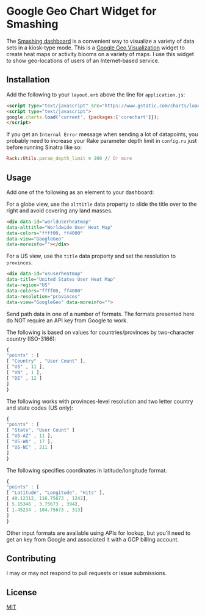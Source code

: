 # Google Geo Chart Widget for Smashing

The [Smashing dashboard](https://github.com/Smashing/smashing) is a convenient way to visualize a variety of data sets in a kiosk-type mode.  This is a [Google Geo Visualization](https://developers.google.com/chart/interactive/docs/gallery/geochart) widget to create heat maps or activity blooms on a variety of maps.  I use this widget to show geo-locations of users of an Internet-based service.

## Installation

Add the following to your ```layout.erb``` above the line for ```application.js```:
```html
<script type="text/javascript" src="https://www.gstatic.com/charts/loader.js"></script>
<script type="text/javascript">
google.charts.load('current', {packages:['corechart']});
</script>
```

If you get an ```Internal Error``` message when sending a lot of datapoints, you probably need to increase your Rake parameter depth limit in ```config.ru``` just before running Sinatra like so:

```ruby
Rack::Utils.param_depth_limit = 200 // Or more
```

## Usage

Add one of the following as an element to your dashboard:

For a globe view, use the ```alttitle``` data property to slide the title over to the right and avoid covering any land masses.
```html
<div data-id="worlduserheatmap"
data-alttitle="Worldwide User Heat Map"
data-colors="ffff00, ff4000"
data-view="GoogleGeo"
data-moreinfo=""></div>
```

For a US view, use the ```title``` data property and set the resolution to ```provinces```.
```html
<div data-id="ususerheatmap"
data-title="United States User Heat Map"
data-region="US"
data-colors="ffff00, ff4000"
data-resolution="provinces"
data-view="GoogleGeo" data-moreinfo="">
```

Send path data in one of a number of formats.  The formats presented here do NOT require an API key from Google to work.

The following is based on values for countries/provinces by two-character country (ISO-3166):
```js
{
"points" : [ 
[ "Country" , "User Count" ],
[ "US" , 11 ], 
[ "VN" , 1 ], 
[ "DE" , 12 ] 
]
}
```

The following works with provinces-level resolution and two letter country and state codes (US only):
```js
{
"points" : [
[ "State", "User Count" ]
[ "US-AZ" , 11 ],
[ "US-WA" , 17 ],
[ "US-NC" , 211 ]
]
}
```

The following specifies coordinates in latitude/longitude format.
```js
{
"points" : [
[ "Latitude", "Longitude", "Hits" ],
[ 40.12312, 116.75673 , 1242],
[ 5.15346 , 3.75673 , 394],
[ 1.45234 , 104.75673 , 313]
]
}
```

Other input formats are available using APIs for lookup, but you'll need to get an key from Google and associated it with a GCP billing account.

## Contributing
I may or may not respond to pull requests or issue submissions.

## License
[MIT](https://choosealicense.com/licenses/mit/)

